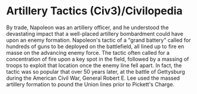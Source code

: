 # Artillery Tactics (Civ3)/Civilopedia

By trade, Napoleon was an artillery officer, and he understood the devastating impact that a
well-placed artillery bombardment could have upon an enemy formation. Napoleon's tactic of a "grand
battery" called for hundreds of guns to be deployed on the battlefield, all lined up to fire en masse
on the advancing enemy force. The tactic often called for a concentration of fire upon a key spot in
the field, followed by a massing of troops to exploit that location once the enemy line fell apart.
In fact, the tactic was so popular that over 50 years later, at the battle of Gettysburg during the
American Civil War, General Robert E. Lee used the massed artillery formation to pound the Union
lines prior to Pickett's Charge.